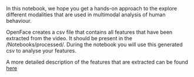 In this notebook, we hope you get a hands-on approach to the explore different modalities that are used in multimodal analysis of human behaviour. 

OpenFace creates a csv file that contains all features that have been extracted from the video. It should be present in the /Notebooks/processed/.
During the notebook you will use this generated csv to analyse your features.

A more detailed description of the features that are extracted can be found [here](https://github.com/TadasBaltrusaitis/OpenFace/wiki/Output-Format)
